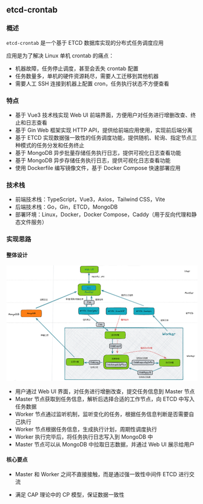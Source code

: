 ## etcd-crontab

### 概述

`etcd-crontab` 是一个基于 ETCD 数据库实现的分布式任务调度应用

应用是为了解决 Linux 单机 crontab 的痛点：

- 机器故障，任务停止调度，甚至会丢失 crontab 配置
- 任务数量多，单机的硬件资源耗尽，需要人工迁移到其他机器
- 需要人工 SSH 连接到机器上配置 cron，任务执行状态不方便查看

### 特点

- 基于 Vue3 技术栈实现 Web UI 前端界面，方便用户对任务进行增删改查、终止和日志查看
- 基于 Gin Web 框架实现 HTTP API，提供给前端应用使用，实现前后端分离
- 基于 ETCD 实现数据强一致性的任务调度功能，提供随机、轮询、指定节点三种模式的任务分发和任务终止
- 基于 MongoDB 异步批量存储任务执行日志，提供可视化日志查看功能
- 基于 MongoDB 异步存储任务执行日志，提供可视化日志查看功能
- 使用 Dockerfile 编写镜像文件，基于 Docker Compose 快速部署应用

### 技术栈

- 前端技术栈：TypeScript，Vue3，Axios，Tailwind CSS，Vite
- 后端技术栈：Go，Gin，ETCD，MongoDB
- 部署环境：Linux，Docker，Docker Compose，Caddy（用于反向代理和静态文件服务）

### 实现思路

#### 整体设计

![](./images/image-20221204191348780.png)

- 用户通过 Web UI 界面，对任务进行增删改查，提交任务信息到 Master 节点
- Master 节点获取到任务信息，解析后选择合适的工作节点，向 ETCD 中写入任务数据
- Worker 节点通过监听机制，监听变化的任务，根据任务信息判断是否需要自己执行
- Worker 节点根据任务信息，生成执行计划，周期性调度执行
- Worker 执行完毕后，将任务执行日志写入到 MongoDB 中
- Master 节点可以从 MongoDB 中拉取日志数据，并通过 Web UI 展示给用户

#### 核心要点

- Master 和 Worker 之间不直接接触，而是通过强一致性中间件 ETCD 进行交流

- 满足 CAP 理论中的 CP 模型，保证数据一致性
